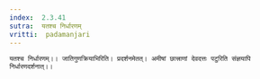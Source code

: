 ```yaml
---
index:  2.3.41
sutra:  यतश्च निर्धारणम्
vritti:  padamanjari
---
```


	यतश्च निर्धारणम्।। जातिगुणक्रियाभिरिति। प्रदर्शनमेतत्। अमीषां छात्त्राणां देवदत्तः पटुरिति संज्ञयापि निर्धारणदर्शनात्।।
